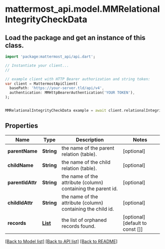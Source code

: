 # mattermost_api.model.MMRelationalIntegrityCheckData

## Load the package and get an instance of this class.
```dart
import 'package:mattermost_api/api.dart';

// Instantiate your client...
//

// example client with HTTP Bearer authorization and string token:
var client = MattermostApiClient(
  basePath: 'https://your-server.tld/api/v4',
  authentication: MMHttpBearerAuthentication('YOUR TOKEN'),
);


MMRelationalIntegrityCheckData example = await client.relationalIntegrityCheckData.FUNCTION_THAT_RETURNS_THIS_CLASS();

```

## Properties
Name | Type | Description | Notes
------------ | ------------- | ------------- | -------------
**parentName** | **String** | the name of the parent relation (table). | [optional] 
**childName** | **String** | the name of the child relation (table). | [optional] 
**parentIdAttr** | **String** | the name of the attribute (column) containing the parent id. | [optional] 
**childIdAttr** | **String** | the name of the attribute (column) containing the child id. | [optional] 
**records** | [**List<MMOrphanedRecord>**](MMOrphanedRecord.md) | the list of orphaned records found. | [optional] [default to const []]

[[Back to Model list]](../GENERATED_README.md#documentation-for-models) [[Back to API list]](../GENERATED_README.md#documentation-for-api-endpoints) [[Back to README]](../GENERATED_README.md)


